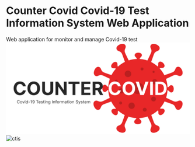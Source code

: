 # Counter Covid Covid-19 Test Information System Web Application
Web application for monitor and manage Covid-19 test
![](logo/Counter-Covid%20Logo.png)
![ctis](https://github.com/user-attachments/assets/3ddbcc4d-b2de-4f91-baf2-bfea11424eb0)


